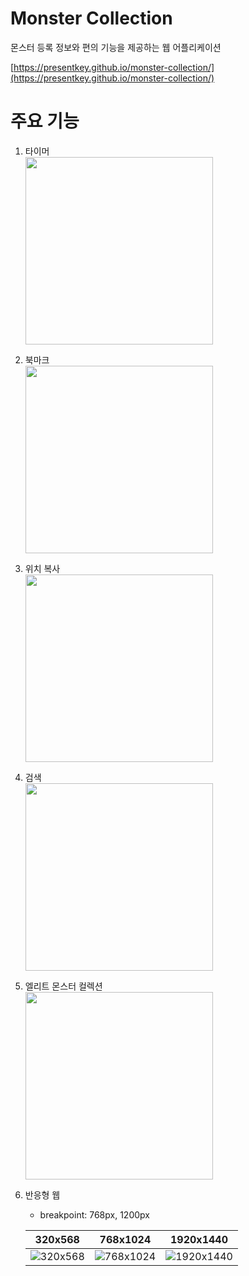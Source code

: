 # Monster Collection

몬스터 등록 정보와 편의 기능을 제공하는 웹 어플리케이션

[https://presentkey.github.io/monster-collection/](https://presentkey.github.io/monster-collection/)

# 주요 기능

1. 타이머  
   <img height="300px" src="https://user-images.githubusercontent.com/115006670/208450853-03358fcb-5deb-4e91-93f8-7f5257efc737.gif">

2. 북마크  
   <img height="300px" src="https://user-images.githubusercontent.com/115006670/208689781-588952ae-41d4-4e26-a6cc-30b23ab10e54.gif">

3. 위치 복사  
   <img height="300px" src="https://user-images.githubusercontent.com/115006670/208689983-e886ceb1-a6bc-4163-8101-124c02a9ebcb.gif">

4. 검색  
   <img height="300px" src="https://user-images.githubusercontent.com/115006670/208690143-e1a75892-bc44-408e-9dc2-56c5495c48c2.gif">

5. 엘리트 몬스터 컬렉션  
   <img height="300px" src="https://user-images.githubusercontent.com/115006670/208690404-6eb41057-cabd-481e-8a93-5ea0cfe60810.gif">

6. 반응형 웹

   - breakpoint: 768px, 1200px

   |                                                      320x568                                                       |                                                      768x1024                                                       |                                                      1920x1440                                                       |
   | :----------------------------------------------------------------------------------------------------------------: | :-----------------------------------------------------------------------------------------------------------------: | :------------------------------------------------------------------------------------------------------------------: |
   | ![320x568](https://user-images.githubusercontent.com/115006670/208705357-44e6b0e7-9aef-473f-89b5-c92db9b19b41.PNG) | ![768x1024](https://user-images.githubusercontent.com/115006670/208705368-d372980a-8c7e-4630-aa12-0bd5279610bb.PNG) | ![1920x1440](https://user-images.githubusercontent.com/115006670/208705377-0ec8d075-db83-4893-94a7-bdf54ad67741.PNG) |
